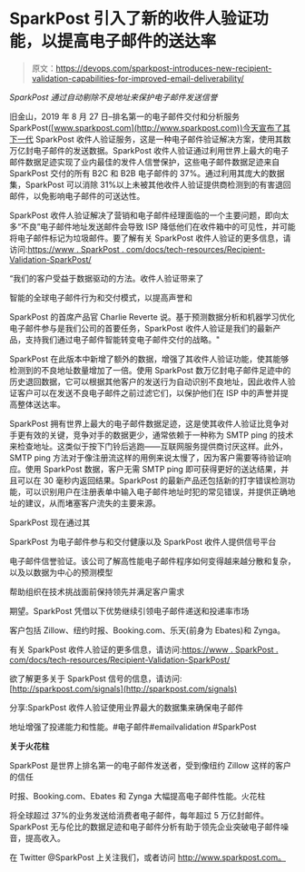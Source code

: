 # SparkPost 引入了新的收件人验证功能，以提高电子邮件的送达率

> 原文：<https://devops.com/sparkpost-introduces-new-recipient-validation-capabilities-for-improved-email-deliverability/>

*SparkPost 通过自动剔除不良地址来保护电子邮件发送信誉*

旧金山，2019 年 8 月 27 日–排名第一的电子邮件交付和分析服务 SparkPost([www.sparkpost.com](http://www.sparkpost.com))今天宣布了其下一代 SparkPost 收件人验证服务，这是一种电子邮件验证解决方案，使用其数万亿封电子邮件的发送数据。SparkPost 收件人验证通过利用世界上最大的电子邮件数据足迹实现了业内最佳的发件人信誉保护，这些电子邮件数据足迹来自 SparkPost 交付的所有 B2C 和 B2B 电子邮件的 37%。通过利用其庞大的数据集，SparkPost 可以消除 31%以上未被其他收件人验证提供商检测到的有害退回邮件，以免影响电子邮件的可送达性。

SparkPost 收件人验证解决了营销和电子邮件经理面临的一个主要问题，即向太多“不良”电子邮件地址发送邮件会导致 ISP 降低他们在收件箱中的可见性，并可能将电子邮件标记为垃圾邮件。要了解有关 SparkPost 收件人验证的更多信息，请访问:[https://www . SparkPost . com/docs/tech-resources/Recipient-Validation-SparkPost/](https://www.sparkpost.com/docs/tech-resources/recipient-validation-sparkpost/)

“我们的客户受益于数据驱动的方法。收件人验证带来了

智能的全球电子邮件行为和交付模式，以提高声誉和

SparkPost 的首席产品官 Charlie Reverte 说。基于预测数据分析和机器学习优化电子邮件参与是我们公司的首要任务，SparkPost 收件人验证是我们的最新产品，支持我们通过电子邮件智能转变电子邮件交付的战略。"

SparkPost 在此版本中新增了额外的数据，增强了其收件人验证功能，使其能够检测到的不良地址数量增加了一倍。使用 SparkPost 数万亿封电子邮件足迹中的历史退回数据，它可以根据其他客户的发送行为自动识别不良地址，因此收件人验证客户可以在发送不良电子邮件之前过滤它们，以保护他们在 ISP 中的声誉并提高整体送达率。

SparkPost 拥有世界上最大的电子邮件数据足迹，这是使其收件人验证比竞争对手更有效的关键，竞争对手的数据更少，通常依赖于一种称为 SMTP ping 的技术来检查地址。这类似于按下门铃后逃跑——互联网服务提供商讨厌这样。此外，SMTP ping 方法对于像注册流这样的用例来说太慢了，因为客户需要等待验证响应。使用 SparkPost 数据，客户无需 SMTP ping 即可获得更好的送达结果，并且可以在 30 毫秒内返回结果。SparkPost 的最新产品还包括新的打字错误检测功能，可以识别用户在注册表单中输入电子邮件地址时犯的常见错误，并提供正确地址的建议，从而堵塞客户流失的主要来源。

SparkPost 现在通过其

SparkPost 为电子邮件参与和交付健康以及 SparkPost 收件人提供信号平台

电子邮件信誉验证。该公司了解高性能电子邮件程序如何变得越来越分散和复杂，以及以数据为中心的预测模型

帮助组织在技术挑战面前保持领先并满足客户需求

期望。SparkPost 凭借以下优势继续引领电子邮件递送和投递率市场

客户包括 Zillow、纽约时报、Booking.com、乐天(前身为 Ebates)和 Zynga。

有关 SparkPost 收件人验证的更多信息，请访问:[https://www . SparkPost . com/docs/tech-resources/Recipient-Validation-SparkPost/](https://www.sparkpost.com/docs/tech-resources/recipient-validation-sparkpost/)

欲了解更多关于 SparkPost 信号的信息，请访问:[http://sparkpost.com/signals](http://sparkpost.com/signals)

分享:SparkPost 收件人验证使用业界最大的数据集来确保电子邮件

地址增强了投递能力和性能。#电子邮件#emailvalidation #SparkPost

**关于火花柱**

SparkPost 是世界上排名第一的电子邮件发送者，受到像纽约 Zillow 这样的客户的信任

时报、Booking.com、Ebates 和 Zynga 大幅提高电子邮件性能。火花柱

将全球超过 37%的业务发送给消费者电子邮件，每年超过 5 万亿封邮件。SparkPost 无与伦比的数据足迹和电子邮件分析有助于领先企业突破电子邮件噪音，提高收入。

在 Twitter @SparkPost 上关注我们，或者访问 http://www.sparkpost.com。